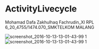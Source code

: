 # ActivityLivecycle

Mohamad Dafa Zakhulhaq Fachrudin_XI RPL 6_20_4755/1474.070_SMKTELKOM MALANG

![screenshot_2016-10-13-13-01-43-99 1](https://cloud.githubusercontent.com/assets/22130797/19338413/0e3c3d1c-9147-11e6-9425-c82dd3c01ab7.png)
![screenshot_2016-10-13-13-01-43-99 1](https://cloud.githubusercontent.com/assets/22130797/19338413/0e3c3d1c-9147-11e6-9425-c82dd3c01ab7.png)

